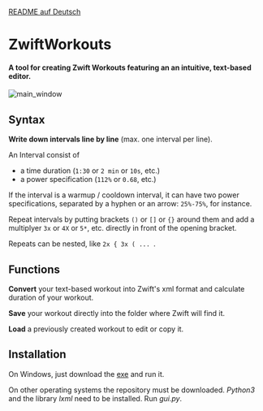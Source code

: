 [README auf Deutsch](https://github.com/RichardGoerler/ZwiftWorkouts/blob/master/README_ger.md)

# ZwiftWorkouts

#### A tool for creating Zwift Workouts featuring an an intuitive, text-based editor.

![main_window](https://drive.google.com/uc?export=download&id=1UWX4CbvbtTJgShRmb1GNpRn7lQ1dopMO)

## Syntax

**Write down intervals line by line** (max. one interval per line).

An Interval consist of
- a time duration (```1:30``` or ```2 min``` or ```10s```, etc.)
- a power specification (```112%``` or ```0.68```, etc.)

If the interval is a warmup / cooldown interval, it can have two power specifications, separated by a hyphen or an arrow: ```25%-75%```, for instance.

Repeat intervals by putting brackets ```()``` or ```[]``` or ```{}``` around them and
 add a multiplyer ```3x``` or ```4X``` or ```5*```, etc. directly in front of the opening bracket.

Repeats can be nested, like ```2x { 3x ( ... ```.

## Functions
**Convert** your text-based workout into Zwift's xml format and calculate duration of your workout.

**Save** your workout directly into the folder where Zwift will find it.

**Load** a previously created workout to edit or copy it.

## Installation
On Windows, just download the [exe](https://github.com/RichardGoerler/ZwiftWorkouts/raw/main/dist/gui.exe) and run it.

On other operating systems the repository must be downloaded. *Python3* and the library *lxml* need to be installed. Run *gui.py*.
